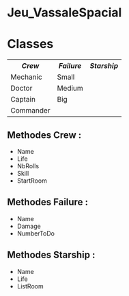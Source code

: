 # Jeu_VassaleSpacial
<html>
<head>
	<title>Jeu vassal des familles</title>
</head>
<body>
<h1>Classes</h1>
<table>
	<tr>
		<th><i>Crew</i></th>
		<th><i>Failure</i></th>
		<th><i>Starship</i></th>
	</tr>
	<tr>
		<td>Mechanic</td>
		<td>Small</td>
	</tr>
	<tr>
		<td>Doctor</td>
		<td>Medium</td>
	</tr>
	<tr>
		<td>Captain</td>
		<td>Big</td>
	</tr>
	<tr>
		<td>Commander</td>
		<td></td>
	</tr>
</table>

<h2> Methodes Crew : </h2>
<ul>
	<li>Name</li>
	<li>Life</li>
	<li>NbRolls</li>
	<li>Skill</li>
	<li>StartRoom</li>
</ul>

<h2> Methodes Failure : </h2>
<ul>
	<li>Name</li>
	<li>Damage</li>
	<li>NumberToDo</li>
</ul>

<h2> Methodes Starship : </h2>
<ul>
	<li>Name</li>
	<li>Life</li>
	<li>ListRoom</li>
</ul>
</body>
</html>